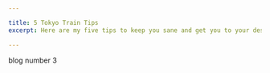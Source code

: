 ```yaml
---

title: 5 Tokyo Train Tips
excerpt: Here are my five tips to keep you sane and get you to your destination on the Tokyo Subway.

---
```


blog number 3